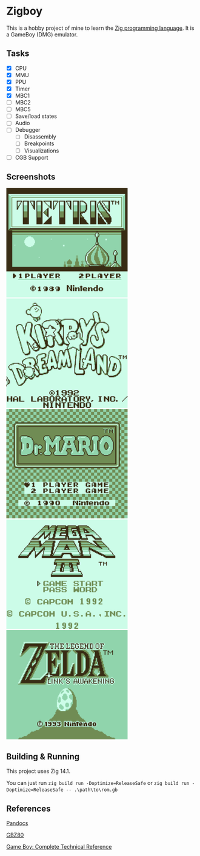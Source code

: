 # Zigboy

This is a hobby project of mine to learn the [Zig programming language](https://ziglang.org/). It is a GameBoy (DMG) emulator.

## Tasks

- [x] CPU
- [x] MMU
- [x] PPU
- [x] Timer
- [x] MBC1
- [ ] MBC2
- [ ] MBC5
- [ ] Save/load states
- [ ] Audio
- [ ] Debugger
    - [ ] Disassembly
    - [ ] Breakpoints
    - [ ] Visualizations
- [ ] CGB Support

## Screenshots
![Tetris](images/tetris.png)
![Kirby Dream Land](images/kirby.png)
![Dr. Mario](images/drmario.png)
![Megaman 3](images/megaman3.png)
![Zelda: Link's Awakening](images/zelda.png)

## Building & Running
This project uses Zig 14.1.

You can just run `zig build run -Doptimize=ReleaseSafe` or `zig build run -Doptimize=ReleaseSafe -- .\path\to\rom.gb`

## References
[Pandocs](https://gbdev.io/pandocs)

[GBZ80](https://rgbds.gbdev.io/docs/v0.9.3/gbz80.7)

[Game Boy: Complete Technical Reference](https://gekkio.fi/files/gb-docs/gbctr.pdf)